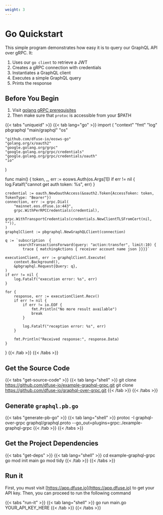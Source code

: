 ```yaml
---
weight: 3
---
```


# Go Quickstart

This simple program demonstrates how easy it is to query our GraphQL API over gRPC. It:

1. Uses our `go client` to retrieve a JWT
1. Creates a gRPC connection with credentials
1. Instantiates a GraphQL client
1. Executes a simple GraphQL query
1. Prints the response

## Before You Begin

1. Visit [golang gRPC prerequisites](https://grpc.io/docs/quickstart/go.html#prerequisites)
1. Then make sure that `protoc` is accessible from your $PATH

{{< tabs "uniqueid" >}}
{{< tab lang="go" >}}
import (
	"context"
	"fmt"
	"log"
	pbgraphql "main/graphql"
	"os"

	"github.com/dfuse-io/eosws-go"
	"golang.org/x/oauth2"
	"google.golang.org/grpc"
	"google.golang.org/grpc/credentials"
	"google.golang.org/grpc/credentials/oauth"
	"io"
)

func main() {
	token, _, err := eosws.Auth(os.Args[1])
	if err != nil {
		log.Fatalf("cannot get auth token: %s", err)
	}

	credential := oauth.NewOauthAccess(&oauth2.Token{AccessToken: token, TokenType: "Bearer"})
	connection, err := grpc.Dial(
		"mainnet.eos.dfuse.io:443",
		grpc.WithPerRPCCredentials(credential),
		grpc.WithTransportCredentials(credentials.NewClientTLSFromCert(nil, "")),
	)
	graphqlClient := pbgraphql.NewGraphQLClient(connection)

	q := `subscription  {
		  searchTransactionsForward(query: "action:transfer", limit:10) {
			trace { matchingActions { receiver account name json }}}}`

	executionClient, err := graphqlClient.Execute(
		context.Background(),
		&pbgraphql.Request{Query: q},
	)
	if err != nil {
		log.Fatalf("execution error: %s", err)
	}

	for {
		response, err := executionClient.Recv()
		if err != nil {
			if err != io.EOF {
				fmt.Println("No more result available")
				break
			}

			log.Fatalf("reception error: %s", err)
		}

		fmt.Println("Received response:", response.Data)
	}
}
{{< /tab >}}
{{< /tabs >}}

## Get the Source Code

{{< tabs "get-source-code" >}}
{{< tab lang="shell" >}}
git clone https://github.com/dfuse-io/example-graphql-grpc.git
git clone https://github.com/dfuse-io/graphql-over-grpc.git
{{< /tab >}}
{{< /tabs >}}

## Generate `graphql.pb.go`

{{< tabs "generate-pb-go" >}}
{{< tab lang="shell" >}}
protoc -I graphql-over-grpc graphql/graphql.proto --go_out=plugins=grpc:./example-graphql-grpc
{{< /tab >}}
{{< /tabs >}}

## Get the Project Dependencies

{{< tabs "get-deps" >}}
{{< tab lang="shell" >}}
cd example-graphql-grpc
go mod init main
go mod tidy
{{< /tab >}}
{{< /tabs >}}

## Run it

First, you must visit [https://app.dfuse.io](https://app.dfuse.io) to get your API key. Then, you can proceed to run the following command

{{< tabs "run-it" >}}
{{< tab lang="shell" >}}
go run main.go YOUR_API_KEY_HERE
{{< /tab >}}
{{< /tabs >}}

<!-- Hiding these links for now, because they are all specific to EOSIO -->
<!-- ## Useful Links

- Docs: [dfuse Search query language](#dfuse-query-language)
- On mainnet: [GraphiQL](https://mainnet.eos.dfuse.io/graphiql/) A graphic graphql editor and API documentation browser.
- GitHub: [Push Notification Example](https://github.com/dfuse-io/example-push-notifications) A fully functional example sending push notifications base on a graphql query results.
- GitHub: [Protobuf service definition](https://github.com/dfuse-io/graphql-over-grpc/blob/master/graphql/graphql.proto) for GraphQL -->
